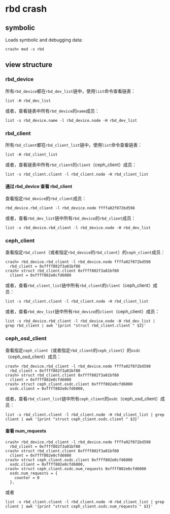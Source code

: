 # rbd crash

## symbolic

Loads symbolic and debugging data:

```text
crash> mod -s rbd
```

## view structure

### rbd_device

所有`rbd_device`都在`rbd_dev_list`链中，使用`list`命令查看链表：

```shell
list -H rbd_dev_list
```

或者，查看链表中所有`rbd_device`的`name`成员：

```shell
list -s rbd_device.name -l rbd_device.node -H rbd_dev_list
```

### rbd_client

所有`rbd_client`都在`rbd_client_list`链中，使用`list`命令查看链表：

```shell
list -H rbd_client_list
```

或者，查看链表中所有`rbd_client`的`client`（ceph_client）成员：

```shell
list -s rbd_client.client -l rbd_client.node -H rbd_client_list
```

#### 通过 rbd_device 查看 rbd_client

查看指定`rbd_device`的`rbd_client`成员：

```shell
rbd_device.rbd_client -l rbd_device.node ffffa02f072bd598
```

或者，查看`rbd_dev_list`链中所有`rbd_device`的`rbd_client`成员：

```shell
list -s rbd_device.rbd_client -l rbd_device.node -H rbd_dev_list
```

### ceph_client

查看指定`rbd_client`（或者指定`rbd_device`的`rbd_client`）的`ceph_client`成员：

```text
crash> rbd_device.rbd_client -l rbd_device.node ffffa02f072bd598
  rbd_client = 0xffff802f3a01bf80
crash> struct rbd_client.client 0xffff802f3a01bf80
  client = 0xffff802e0cfd6000
```

或者，查看`rbd_client_list`链中所有`rbd_client`的`client`（ceph_client）成员：

```shell
list -s rbd_client.client -l rbd_client.node -H rbd_client_list
```

或者，查看`rbd_dev_list`链中所有`rbd_device`的`client`（ceph_client）成员：

```shell
list -s rbd_device.rbd_client -l rbd_device.node -H rbd_dev_list | grep rbd_client | awk '{print "struct rbd_client.client " $3}'
```

### ceph_osd_client

查看指定`ceph_client`（或者指定`rbd_client`的`ceph_client`）的`osdc`（ceph_osd_client）成员：

```text
crash> rbd_device.rbd_client -l rbd_device.node ffffa02f072bd598
  rbd_client = 0xffff802f3a01bf80
crash> struct rbd_client.client 0xffff802f3a01bf80
  client = 0xffff802e0cfd6000
crash> struct ceph_client.osdc.client 0xffff802e0cfd6000
  osdc.client = 0xffff802e0cfd6000,
```

或者，查看`rbd_client_list`链中所有`ceph_client`的`osdc`（ceph_osd_client）成员：

```shell
list -s rbd_client.client -l rbd_client.node -H rbd_client_list | grep client | awk '{print "struct ceph_client.osdc.client " $3}'
```

#### 查看 num_requests

```text
crash> rbd_device.rbd_client -l rbd_device.node ffffa02f072bd598
  rbd_client = 0xffff802f3a01bf80
crash> struct rbd_client.client 0xffff802f3a01bf80
  client = 0xffff802e0cfd6000
crash> struct ceph_client.osdc.client 0xffff802e0cfd6000
  osdc.client = 0xffff802e0cfd6000,
crash> struct ceph_client.osdc.num_requests 0xffff802e0cfd6000
  osdc.num_requests = {
    counter = 0
  },
```

或者

```shell
list -s rbd_client.client -l rbd_client.node -H rbd_client_list | grep client | awk '{print "struct ceph_client.osdc.num_requests " $3}'
```
